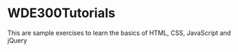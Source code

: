 # WDE300Tutorials
This are sample exercises to learn the basics of HTML, CSS, JavaScript and jQuery

